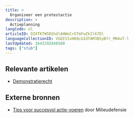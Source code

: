```yaml
---
title: >
  Organiseer een protestactie
description: >
  Actieplanning
langCode: nl
articleID: DZ4TKTW5DShdlAHWoCrGTmFwZkIl67Dl
languageCollectionID: VGQISIxH6QcGIdTAM3BSyB7r_MH4uT-l
lastUpdated: 1643292848580
tags: ["stub"]
---
```


## Relevante artikelen

-   [Demonstratierecht](/rights)

## Externe bronnen

-   [Tips voor succesvol actie-voeren](https://milieudefensie.nl/doe-mee/actie-toolkit/actie-toolkit-stap-4-tips-voor-succesvol-actievoeren.pdf) door Milieudefensie